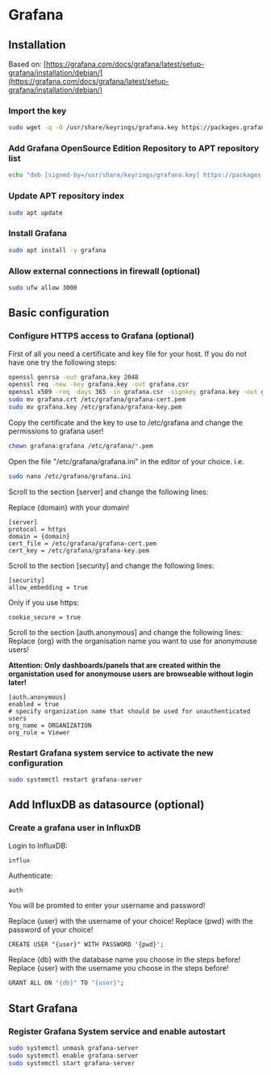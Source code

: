 # Grafana

## Installation

Based on: [https://grafana.com/docs/grafana/latest/setup-grafana/installation/debian/](https://grafana.com/docs/grafana/latest/setup-grafana/installation/debian/)

### Import the key

```bash
sudo wget -q -O /usr/share/keyrings/grafana.key https://packages.grafana.com/gpg.key
```

### Add Grafana OpenSource Edition Repository to APT repository list

```bash
echo "deb [signed-by=/usr/share/keyrings/grafana.key] https://packages.grafana.com/oss/deb stable main" | sudo tee -a /etc/apt/sources.list.d/grafana.list
```

### Update APT repository index

```bash
sudo apt update
```

### Install Grafana

```bash
sudo apt install -y grafana
```

### Allow external connections in firewall (optional)

```bash
sudo ufw allow 3000
```

## Basic configuration


### Configure HTTPS access to Grafana (optional)

First of all you need a certificate and key file for your host. If you do not have one try the following steps:

```bash
openssl genrsa -out grafana.key 2048
openssl req -new -key grafana.key -out grafana.csr
openssl x509 -req -days 365 -in grafana.csr -signkey grafana.key -out grafana.crt
sudo mv grafana.crt /etc/grafana/grafana-cert.pem
sudo mv grafana.key /etc/grafana/grafana-key.pem
```

Copy the certificate and the key to use to /etc/grafana and change the permissions to grafana user!

```bash
chown grafana:grafana /etc/grafana/*.pem
```

Open the file "/etc/grafana/grafana.ini" in the editor of your choice. i.e.

```bash
sudo nano /etc/grafana/grafana.ini
```

Scroll to the section \[server\] and change the following lines:

Replace {domain} with your domain!

```text
[server]
protocol = https
domain = {domain}
cert_file = /etc/grafana/grafana-cert.pem
cert_key = /etc/grafana/grafana-key.pem
```

Scroll to the section \[security\] and change the following lines:

```text
[security]
allow_embedding = true
```

Only if you use https:

```text
cookie_secure = true
```

Scroll to the section \[auth.anonymous\] and change the following lines:
Replace {org} with the organisation name you want to use for anonymouse users!

**Attention: Only dashboards/panels that are created within the organistation used for anonymouse users are browseable without login later!**

```text
[auth.anonymous]
enabled = true
# specify organization name that should be used for unauthenticated users
org_name = ORGANIZATION
org_role = Viewer
```

### Restart Grafana system service to activate the new configuration

```bash
sudo systemctl restart grafana-server
```

## Add InfluxDB as datasource (optional)

### Create a grafana user in InfluxDB

Login to InfluxDB:

```bash
influx
```

Authenticate:

```test
auth
```

You will be promted to enter your username and password!

Replace {user} with the username of your choice!
Replace {pwd} with the password of your choice!

```test
CREATE USER "{user}" WITH PASSWORD '{pwd}';
```

Replace {db} with the database name you choose in the steps before!
Replace {user} with the username you choose in the steps before!

```bash
GRANT ALL ON "{db}" TO "{user}";
```

## Start Grafana

### Register Grafana System service and enable autostart

```bash
sudo systemctl unmask grafana-server
sudo systemctl enable grafana-server
sudo systemctl start grafana-server
```

